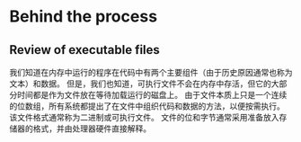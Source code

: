 # Behind the process

## Review of executable files

我们知道在内存中运行的程序在代码中有两个主要组件（由于历史原因通常也称为文本）和数据。 但是，我们也知道，可执行文件不会在内存中存活，但它的大部分时间都是作为文件放在等待加载运行的磁盘上。 由于文件本质上只是一个连续的位数组，所有系统都提出了在文件中组织代码和数据的方法，以便按需执行。 该文件格式通常称为二进制或可执行文件。 文件的位和字节通常采用准备放入存储器的格式，并由处理器硬件直接解释。
